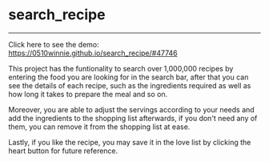 # search_recipe
---

Click here to see the demo: https://0510winnie.github.io/search_recipe/#47746

This project has the funtionality to search over 1,000,000 recipes by entering the food you are looking for in the search bar, after that you can see the details of each recipe, such as the ingredients required as well as how long it takes to prepare the meal and so on.

Moreover, you are able to adjust the servings according to your needs and add the ingredients to the shopping list afterwards, if you don't need any of them, you can remove it from the shopping list at ease.

Lastly, if you like the recipe, you may save it in the love list by clicking the heart button for future reference.

